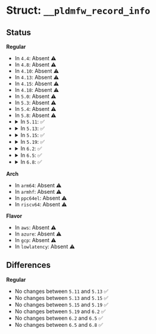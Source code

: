 # Struct: <code>__pldmfw_record_info</code>

## Status
<b>Regular</b>
<ul>
<li>
In <code>4.4</code>: Absent ⚠️
</li>
<li>
In <code>4.8</code>: Absent ⚠️
</li>
<li>
In <code>4.10</code>: Absent ⚠️
</li>
<li>
In <code>4.13</code>: Absent ⚠️
</li>
<li>
In <code>4.15</code>: Absent ⚠️
</li>
<li>
In <code>4.18</code>: Absent ⚠️
</li>
<li>
In <code>5.0</code>: Absent ⚠️
</li>
<li>
In <code>5.3</code>: Absent ⚠️
</li>
<li>
In <code>5.4</code>: Absent ⚠️
</li>
<li>
In <code>5.8</code>: Absent ⚠️
</li>
<li>
<details>
<summary>In <code>5.11</code>: ✅</summary>

```c
struct __pldmfw_record_info {
    __le16 record_len;
    u8 descriptor_count;
    __le32 device_update_flags;
    u8 version_type;
    u8 version_len;
    __le16 package_data_len;
    u8 variable_record_data[0];
};
```
</details>
</li>
<li>
<details>
<summary>In <code>5.13</code>: ✅</summary>

```c
struct __pldmfw_record_info {
    __le16 record_len;
    u8 descriptor_count;
    __le32 device_update_flags;
    u8 version_type;
    u8 version_len;
    __le16 package_data_len;
    u8 variable_record_data[0];
};
```
</details>
</li>
<li>
<details>
<summary>In <code>5.15</code>: ✅</summary>

```c
struct __pldmfw_record_info {
    __le16 record_len;
    u8 descriptor_count;
    __le32 device_update_flags;
    u8 version_type;
    u8 version_len;
    __le16 package_data_len;
    u8 variable_record_data[0];
};
```
</details>
</li>
<li>
<details>
<summary>In <code>5.19</code>: ✅</summary>

```c
struct __pldmfw_record_info {
    __le16 record_len;
    u8 descriptor_count;
    __le32 device_update_flags;
    u8 version_type;
    u8 version_len;
    __le16 package_data_len;
    u8 variable_record_data[0];
};
```
</details>
</li>
<li>
<details>
<summary>In <code>6.2</code>: ✅</summary>

```c
struct __pldmfw_record_info {
    __le16 record_len;
    u8 descriptor_count;
    __le32 device_update_flags;
    u8 version_type;
    u8 version_len;
    __le16 package_data_len;
    u8 variable_record_data[0];
};
```
</details>
</li>
<li>
<details>
<summary>In <code>6.5</code>: ✅</summary>

```c
struct __pldmfw_record_info {
    __le16 record_len;
    u8 descriptor_count;
    __le32 device_update_flags;
    u8 version_type;
    u8 version_len;
    __le16 package_data_len;
    u8 variable_record_data[0];
};
```
</details>
</li>
<li>
<details>
<summary>In <code>6.8</code>: ✅</summary>

```c
struct __pldmfw_record_info {
    __le16 record_len;
    u8 descriptor_count;
    __le32 device_update_flags;
    u8 version_type;
    u8 version_len;
    __le16 package_data_len;
    u8 variable_record_data[0];
};
```
</details>
</li>
</ul>
<b>Arch</b>
<ul>
<li>
In <code>arm64</code>: Absent ⚠️
</li>
<li>
In <code>armhf</code>: Absent ⚠️
</li>
<li>
In <code>ppc64el</code>: Absent ⚠️
</li>
<li>
In <code>riscv64</code>: Absent ⚠️
</li>
</ul>
<b>Flavor</b>
<ul>
<li>
In <code>aws</code>: Absent ⚠️
</li>
<li>
In <code>azure</code>: Absent ⚠️
</li>
<li>
In <code>gcp</code>: Absent ⚠️
</li>
<li>
In <code>lowlatency</code>: Absent ⚠️
</li>
</ul>

## Differences
<b>Regular</b>
<ul>
<li>
No changes between <code>5.11</code> and <code>5.13</code> ✅
</li>
<li>
No changes between <code>5.13</code> and <code>5.15</code> ✅
</li>
<li>
No changes between <code>5.15</code> and <code>5.19</code> ✅
</li>
<li>
No changes between <code>5.19</code> and <code>6.2</code> ✅
</li>
<li>
No changes between <code>6.2</code> and <code>6.5</code> ✅
</li>
<li>
No changes between <code>6.5</code> and <code>6.8</code> ✅
</li>
</ul>
